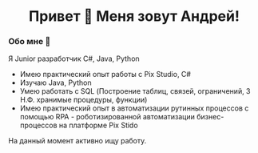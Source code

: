 <h1 align="center">Привет 👋 Меня зовут Андрей!</h1>

<h3 align="left">Обо мне 🧑</h3>

Я Junior разработчик C#, Java, Python
- Имею практический опыт работы с Pix Studio, C#
- Изучаю Java, Python
- Умею работать с SQL (Построение таблиц, связей, ограничений, 3 Н.Ф. хранимые процедуры, функции)
- Имею практический опыт в автоматизации рутинных процессов с помощью RPA - роботизированной автоматизации бизнес-процессов на платформе Pix Stido

На данный момент активно ищу работу.

<!--
**Andred225/Andred225** is a ✨ _special_ ✨ repository because its `README.md` (this file) appears on your GitHub profile.

Here are some ideas to get you started:

- 🔭 I’m currently working on ...
- 🌱 I’m currently learning ...
- 👯 I’m looking to collaborate on ...
- 🤔 I’m looking for help with ...
- 💬 Ask me about ...
- 📫 How to reach me: ...
- 😄 Pronouns: ...
- ⚡ Fun fact: ...
-->
